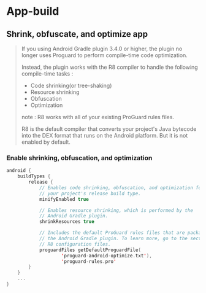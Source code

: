 # App-build

## Shrink, obfuscate, and optimize app

> If you using Android Gradle plugin 3.4.0 or higher, the plugin no longer uses Proguard to perform compile-time code optimization.
>
> Instead, the plugin works with the R8 compiler to handle the following compile-time tasks :
>
> + Code shrinking(or tree-shaking)
> + Resource shrinking
> + Obfuscation
> + Optimization
>
> note : R8 works with all of your existing ProGuard rules files.
>
> R8 is the default compiler that converts your project's Java bytecode into the DEX format that runs on the Android platform. But it is not enabled by default.



### Enable shrinking, obfuscation, and optimization

````kotlin
android {
    buildTypes {
        release {
            // Enables code shrinking, obfuscation, and optimization for only
            // your project's release build type.
            minifyEnabled true

            // Enables resource shrinking, which is performed by the
            // Android Gradle plugin.
            shrinkResources true

            // Includes the default ProGuard rules files that are packaged with
            // the Android Gradle plugin. To learn more, go to the section about
            // R8 configuration files.
            proguardFiles getDefaultProguardFile(
                    'proguard-android-optimize.txt'),
                    'proguard-rules.pro'
        }
    }
    ...
}
````











 